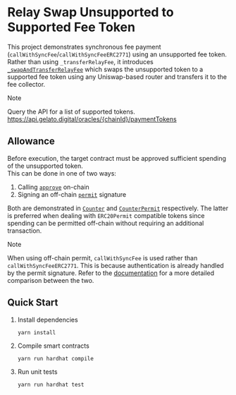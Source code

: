 # Relay Swap Unsupported to Supported Fee Token

This project demonstrates synchronous fee payment (``callWithSyncFee``/``callWithSyncFeeERC2771``) using an unsupported fee token.
Rather than using ``_transferRelayFee``, it introduces [``_swapAndTransferRelayFee``](https://github.com/gelatodigital/rel-swap-fee-token/blob/main/contracts/Counter.sol#L42-L72) which swaps the unsupported token to a supported fee token using any Uniswap-based router and transfers it to the fee collector.

> [!NOTE]
> Query the API for a list of supported tokens.  
> https://api.gelato.digital/oracles/{chainId}/paymentTokens

## Allowance
Before execution, the target contract must be approved sufficient spending of the unsupported token.  
This can be done in one of two ways:

1. Calling [``approve``](https://github.com/gelatodigital/rel-swap-fee-token/blob/main/test/Counter.test.ts#L33) on-chain
2. Signing an off-chain [``permit``](https://github.com/gelatodigital/rel-swap-fee-token/blob/main/test/CounterPermit.test.ts#L41-L48) signature

Both are demonstrated in [``Counter``](https://github.com/gelatodigital/rel-swap-fee-token/blob/main/contracts/Counter.sol) and [``CounterPermit``](https://github.com/gelatodigital/rel-swap-fee-token/blob/main/contracts/CounterPermit.sol) respectively.
The latter is preferred when dealing with ``ERC20Permit`` compatible tokens since spending can be permitted off-chain without requiring an additional transaction.

> [!NOTE]
> When using off-chain permit, ``callWithSyncFee`` is used rather than ``callWithSyncFeeERC2771``. This is because authentication is already handled by the permit signature.
> Refer to the [documentation](https://docs.gelato.network/developer-services/relay) for a more detailed comparison between the two.

## Quick Start
1. Install dependencies
   ```
   yarn install
   ```
2. Compile smart contracts
   ```
   yarn run hardhat compile
   ```
3. Run unit tests
   ```
   yarn run hardhat test
   ```
